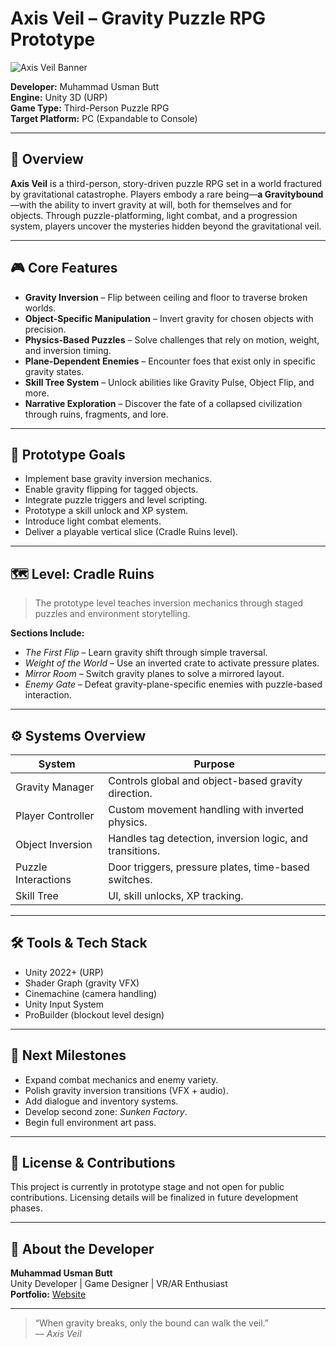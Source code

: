 # Axis Veil – Gravity Puzzle RPG Prototype

![Axis Veil Banner](assets/banner.png) <!-- Optional: replace with actual image path -->

**Developer:** Muhammad Usman Butt  
**Engine:** Unity 3D (URP)  
**Game Type:** Third-Person Puzzle RPG  
**Target Platform:** PC (Expandable to Console)

---

## 🌌 Overview

**Axis Veil** is a third-person, story-driven puzzle RPG set in a world fractured by gravitational catastrophe. Players embody a rare being—**a Gravitybound**—with the ability to invert gravity at will, both for themselves and for objects. Through puzzle-platforming, light combat, and a progression system, players uncover the mysteries hidden beyond the gravitational veil.

---

## 🎮 Core Features

- **Gravity Inversion** – Flip between ceiling and floor to traverse broken worlds.
- **Object-Specific Manipulation** – Invert gravity for chosen objects with precision.
- **Physics-Based Puzzles** – Solve challenges that rely on motion, weight, and inversion timing.
- **Plane-Dependent Enemies** – Encounter foes that exist only in specific gravity states.
- **Skill Tree System** – Unlock abilities like Gravity Pulse, Object Flip, and more.
- **Narrative Exploration** – Discover the fate of a collapsed civilization through ruins, fragments, and lore.

---

## 🧪 Prototype Goals

- Implement base gravity inversion mechanics.
- Enable gravity flipping for tagged objects.
- Integrate puzzle triggers and level scripting.
- Prototype a skill unlock and XP system.
- Introduce light combat elements.
- Deliver a playable vertical slice (Cradle Ruins level).

---

## 🗺️ Level: Cradle Ruins

> The prototype level teaches inversion mechanics through staged puzzles and environment storytelling.

**Sections Include:**
- *The First Flip* – Learn gravity shift through simple traversal.
- *Weight of the World* – Use an inverted crate to activate pressure plates.
- *Mirror Room* – Switch gravity planes to solve a mirrored layout.
- *Enemy Gate* – Defeat gravity-plane-specific enemies with puzzle-based interaction.

---

## ⚙️ Systems Overview

| System | Purpose |
|--------|---------|
| Gravity Manager | Controls global and object-based gravity direction. |
| Player Controller | Custom movement handling with inverted physics. |
| Object Inversion | Handles tag detection, inversion logic, and transitions. |
| Puzzle Interactions | Door triggers, pressure plates, time-based switches. |
| Skill Tree | UI, skill unlocks, XP tracking. |

---

## 🛠 Tools & Tech Stack

- Unity 2022+ (URP)
- Shader Graph (gravity VFX)
- Cinemachine (camera handling)
- Unity Input System
- ProBuilder (blockout level design)

---

## 🚧 Next Milestones

- Expand combat mechanics and enemy variety.
- Polish gravity inversion transitions (VFX + audio).
- Add dialogue and inventory systems.
- Develop second zone: *Sunken Factory*.
- Begin full environment art pass.

---

## 🧩 License & Contributions

This project is currently in prototype stage and not open for public contributions. Licensing details will be finalized in future development phases.

---

## 📜 About the Developer

**Muhammad Usman Butt**  
Unity Developer | Game Designer | VR/AR Enthusiast  
**Portfolio:** [Website](https://usmanbutt-dev.netlify.app)

---

> “When gravity breaks, only the bound can walk the veil.”  
> — *Axis Veil*
